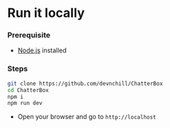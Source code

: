 # Run it locally

### Prerequisite

- [Node.js](https://nodejs.org/) installed

### Steps

```sh
git clone https://github.com/devnchill/ChatterBox
cd ChatterBox
npm i
npm run dev
```

- Open your browser and go to `http://localhost`
